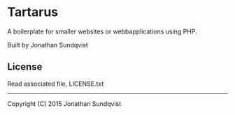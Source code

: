 Tartarus
==================
 
A boilerplate for smaller websites or webbapplications using PHP.
 
Built by Jonathan Sundqvist
 
License 
------------------
 
Read associated file, LICENSE.txt
 
------------------
 
Copyright (C) 2015 Jonathan Sundqvist